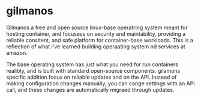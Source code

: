 # gilmanos

Gilmanos a free and open source linux-base operatring system meant for hosting container, and focusess on security and maintability, providing a reliable consitent, and safe platform for container-base workloads. This is a reflection of what i've learned building operaating system nd services at amazon.

The base operating system has just what you need for run containers realibly, and is built with standard open-source components. gilamons specific addition focus on reliable updates and on the API. Instead of making configuration changes manually, you can cange settings with an API call, and these changes are automatically migraed through updates.
